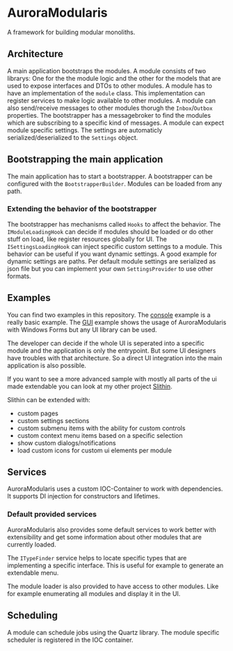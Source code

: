 # AuroraModularis
A framework for building modular monoliths.

## Architecture

A main application bootstraps the modules. A module consists of two librarys: One for the the module logic and the other for the models that are used to expose interfaces and DTOs to other modules. A module has to have an implementation of the `module` class. This implementation can register services to make logic available to other modules. A module can also send/receive messages to other modules thorugh the `Inbox`/`Outbox` properties. The bootstrapper has a messagebroker to find the modules which are subscribing to a specific kind of messages. A module can expect module specific settings. The settings are automaticly serialized/deserialized to the `Settings` object. 

## Bootstrapping the main application

The main application has to start a bootstrapper. A bootstrapper can be configured with the `BootstrapperBuilder`. Modules can be loaded from any path.

### Extending the behavior of the bootstrapper

The bootstrapper has mechanisms called `Hooks` to affect the behavior. The `IModuleLoadingHook` can decide if modules should be loaded or do other stuff on load, like register resources globally for UI. The `ISettingsLoadingHook` can inject specific custom settings to a module. This behavior can be useful if you want dynamic settings. A good example for dynamic settings are paths. Per default module settings are serialized as json file but you can implement your own `SettingsProvider` to use other formats. 

## Examples

You can find two examples in this repository. The [console](https://github.com/furesoft/AuroraModularis/tree/main/Src/TestApp/TestConsole) example is a really basic example. The [GUI](https://github.com/furesoft/AuroraModularis/tree/main/Src/TestApp/TestGui) example shows the usage of AuroraModularis with Windows Forms but any UI library can be used.

The developer can decide if the whole UI is seperated into a specific module and the application is only the entrypoint. But some UI designers have troubles with that architecture. So a direct UI integration into the main application is also possible. 

If you want to see a more advanced sample with mostly all parts of the ui made extendable you can look at my other project [Slithin](https://github.com/furesoft/Slithin/tree/develop/Source/New). 

Slithin can be extended with:
- custom pages
- custom settings sections
- custom submenu items with the ability for custom controls
- custom context menu items based on a specific selection
- show custom dialogs/notifications
- load custom icons for custom ui elements per module

## Services

AuroraModularis uses a custom IOC-Container to work with dependencies. It supports DI injection for constructors and lifetimes. 

### Default provided services 

AuroraModularis also provides some default services to work better with extensibility and get some information about other modules that are currently loaded. 

The `ITypeFinder` service helps to locate specific types that are implementing a specific interface. This is useful for example to generate an extendable menu.

The module loader is also provided to have access to other modules. Like for example enumerating all modules and display it in the UI. 

## Scheduling

A module can schedule jobs using the Quartz library. The module specific scheduler is registered in the IOC container. 
